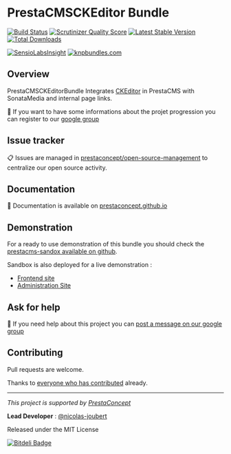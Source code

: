 # PrestaCMSCKEditor Bundle #

[![Build Status](https://secure.travis-ci.org/prestaconcept/PrestaCMSCKEditorBundle.png?branch=master)](http://travis-ci.org/prestaconcept/PrestaCMSCKEditorBundle)
[![Scrutinizer Quality Score](https://scrutinizer-ci.com/g/prestaconcept/PrestaCMSCKEditorBundle/badges/quality-score.png?s=49843af186b540a300705d9f77afa43507253297)](https://scrutinizer-ci.com/g/prestaconcept/PrestaCMSCKEditorBundle/)
[![Latest Stable Version](https://poser.pugx.org/presta/cms-ckeditor-bundle/v/stable.png)](https://packagist.org/packages/presta/cms-ckeditor-bundle)
[![Total Downloads](https://poser.pugx.org/presta/cms-ckeditor-bundle/downloads.png)](https://packagist.org/packages/presta/cms-ckeditor-bundle)

[![SensioLabsInsight](https://insight.sensiolabs.com/projects/354dd545-c7b9-4823-bcb9-46cb4ccfea0d/big.png)](https://insight.sensiolabs.com/projects/354dd545-c7b9-4823-bcb9-46cb4ccfea0d)
[![knpbundles.com](http://knpbundles.com/prestaconcept/PrestaCMSCKEditorBundle/badge)](http://knpbundles.com/prestaconcept/PrestaCMSCKEditorBundle)

## Overview ##

PrestaCMSCKEditorBundle Integrates [CKEditor][1] in PrestaCMS with SonataMedia and internal page links.

:speech_balloon: If you want to have some informations about the projet progression you can register to our [google group][2]

## Issue tracker ##

:clipboard: Issues are managed in [prestaconcept/open-source-management](https://github.com/prestaconcept/open-source-management) to centralize our open source activity.

## Documentation ##

:book: Documentation is available on [prestaconcept.github.io][3]

## Demonstration ##

For a ready to use demonstration of this bundle you should check the [prestacms-sandox available on github][4].

Sandbox is also deployed for a live demonstration :

-   [Frontend site][5]
-   [Administration Site][6]


## Ask for help ##

:speech_balloon: If you need help about this project you can [post a message on our google group][2]

## Contributing ##

Pull requests are welcome.


Thanks to
[everyone who has contributed](https://github.com/prestaconcept/PrestaCMSCKEditorBundle/graphs/contributors) already.

---

*This project is supported by [PrestaConcept](http://www.prestaconcept.net)*

**Lead Developer** : [@nicolas-joubert](https://github.com/nicolas-joubert)

Released under the MIT License


[1]: https://github.com/ckeditor/ckeditor-releases
[2]: https://groups.google.com/forum/?hl=fr&fromgroups#!forum/prestacms-devs
[3]: http://prestaconcept.github.io/presta-cms-ckeditor/
[4]: https://github.com/prestaconcept/prestacms-sandbox
[5]: http://sandbox.prestacms.com/
[6]: http://sandbox.prestacms.com/admin


[![Bitdeli Badge](https://d2weczhvl823v0.cloudfront.net/prestaconcept/prestacmsckeditorbundle/trend.png)](https://bitdeli.com/free "Bitdeli Badge")

